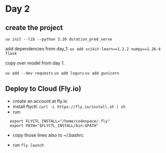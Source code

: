 # Day 2

## create the project

`uv init --lib --python 3.10 duration_pred_serve`

add dependencies from day_1:
`uv add scikit-learn==1.2.2 numpy==1.26.4 flask`

copy over model from day 1.

`uv add --dev requests`
`uv add loguru`
`uv add gunicorn`

## Deploy to Cloud (Fly.io)
- create an account at fly.io
- install flyctl: `curl -L https://fly.io/install.sh | sh`
- run:
```
  export FLYCTL_INSTALL="/home/codespace/.fly"
  export PATH="$FLYCTL_INSTALL/bin:$PATH"
```
- copy those lines also to ~/.bashrc

- run `fly launch`

